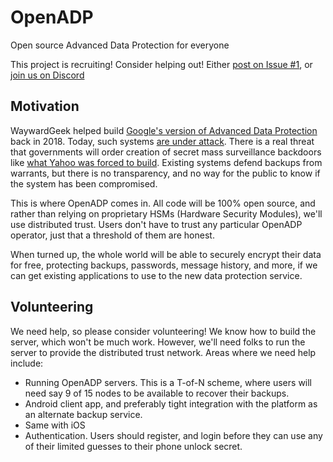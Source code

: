 # OpenADP

Open source Advanced Data Protection for everyone

This project is recruiting!  Consider helping out!
Either [post on Issue #1](https://github.com/OpenADP/openadp/issues/1), or
[join us on Discord](https://discord.gg/TaHNeGsE8j)

## Motivation

WaywardGeek helped build [Google's version of Advanced Data
Protection](https://developer.android.com/about/versions/pie/security/ckv-whitepaper)
back in 2018.  Today, such systems [are under
attack](https://www.bloomberg.com/news/articles/2025-02-21/apple-removes-end-to-end-encryption-feature-from-uk-after-backdoor-order).
There is a real threat that governments will order creation of secret mass
surveillance backdoors like [what Yahoo was forced to
build](https://www.reuters.com/article/technology/yahoo-secretly-scanned-customer-emails-for-us-intelligence-sources-idUSKCN1241YV/).
Existing systems defend backups from warrants, but there is no transparency,
and no way for the public to know if the system has been compromised.

This is where OpenADP comes in.  All code will be 100% open source, and rather
than relying on proprietary HSMs (Hardware Security Modules), we'll use
distributed trust.  Users don't have to trust any particular OpenADP operator,
just that a threshold of them are honest.

When turned up, the whole world will be able to securely encrypt their data for
free, protecting backups, passwords, message history, and more, if we can get
existing applications to use to the new data protection service.

## Volunteering

We need help, so please consider volunteering!  We know how to build the
server, which won't be much work.  However, we'll need folks to run the server
to provide the distributed trust network.  Areas where we need help include:

* Running OpenADP servers. This is a T-of-N scheme, where users will need
  say 9 of 15 nodes to be available to recover their backups.
* Android client app, and preferably tight integration with the platform as an
  alternate backup service.
* Same with iOS
* Authentication. Users should register, and login before they can use any of
  their limited guesses to their phone unlock secret.
